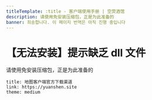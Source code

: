 ```yaml
---
titleTemplate: :title - 客户端使用手册 | 空荧酒馆
description: 请使用免安装压缩包，正是为此准备的
banner: 죄송합니다. 이 페이지 번역은 아직 진행 중입니다
---
```


[文：【无法安装】提示缺乏dll文件]: # 'https://support.qq.com/products/321980/faqs/127820'

# 【无法安装】提示缺乏 dll 文件

请使用免安装压缩包，正是为此准备的

```card
title: 地图客户端官方下载渠道
link: https://yuanshen.site
theme: medium
```
